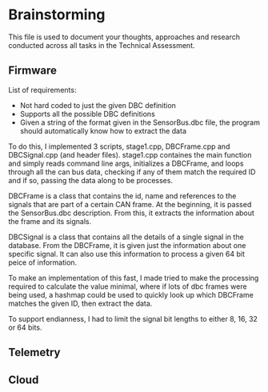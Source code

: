 # Brainstorming

This file is used to document your thoughts, approaches and research conducted across all tasks in the Technical Assessment.

## Firmware
List of requirements:
- Not hard coded to just the given DBC definition
- Supports all the possible DBC definitions
- Given a string of the format given in the SensorBus.dbc file, the program should automatically know how to extract the data

To do this, I implemented 3 scripts, stage1.cpp, DBCFrame.cpp and DBCSignal.cpp (and header files). stage1.cpp containes the main function and simply reads command line args, initializes a DBCFrame, and loops through all the can bus data, checking if any of them match the required ID and if so, passing the data along to be processes.

DBCFrame is a class that contains the id, name and references to the signals that are part of a certain CAN frame. At the beginning, it is passed the SensorBus.dbc description. From this, it extracts the information about the frame and its signals.

DBCSignal is a class that contains all the details of a single signal in the database. From the DBCFrame, it is given just the information about one specific signal. It can also use this information to process a given 64 bit peice of information.

To make an implementation of this fast, I made tried to make the processing required to calculate the value minimal, where if lots of dbc frames were being used, a hashmap could be used to quickly look up which DBCFrame matches the given ID, then extract the data.

To support endianness, I had to limit the signal bit lengths to either 8, 16, 32 or 64 bits.
## Telemetry

## Cloud